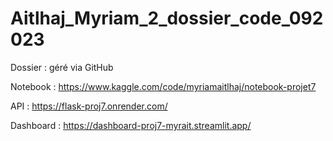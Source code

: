 # Aitlhaj_Myriam_2_dossier_code_092023
Dossier : géré via GitHub

Notebook : https://www.kaggle.com/code/myriamaitlhaj/notebook-projet7

API : https://flask-proj7.onrender.com/

Dashboard : https://dashboard-proj7-myrait.streamlit.app/
